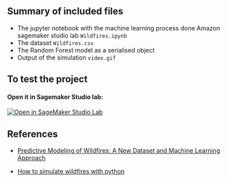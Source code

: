 ## Summary of included files

- The jupyter notebook with the machine learning process done Amazon sagemaker studio lab `Wildfires.ipynb`
- The dataset `Wildfires.csv`
- The Random Forest model as a serialised object
- Output of the simulation `video.gif`



## To test the project

#### Open it in Sagemaker Studio lab: 
[![Open in SageMaker Studio Lab](https://studiolab.sagemaker.aws/studiolab.svg)](https://8dd6shpox5gp5pz.studio.us-east-2.sagemaker.aws/studiolab/default/jupyter/lab/tree/sagemaker-studiolab-notebooks/AWS-disaster-response/Wildfires.ipynb) 
 

## References
- [Predictive Modeling of Wildfires: A New Dataset and Machine Learning Approach](https://pdf.sciencedirectassets.com/271100/1-s2.0-S0379711219X00028/1-s2.0-S0379711218303941/am.pdf?X-Amz-Security-Token=IQoJb3JpZ2luX2VjEFMaCXVzLWVhc3QtMSJHMEUCIQCGBnF8JddFcIL77%2BM4y0cARiUTMypLs%2FExPRLAX%2BsjgQIgH2XGfPwWwiaSqLm5WkHpv5JJzwylfT3RN2fRSsVj6wUqgwQIjP%2F%2F%2F%2F%2F%2F%2F%2F%2F%2FARAEGgwwNTkwMDM1NDY4NjUiDAETElCpoiE0SOxkyyrXAzpzR2%2FLAjHBaDFMW4whSniOG2Hedg5RbPveXgNU1mPGhj6Oz%2FKThf5%2BsfZaz4UhA0emyZxHbRppEUpEmii4l9Pn3lPU%2FQJItFktjgvFMXBOyC%2FEF7URINF493oURcStp3cwmAIl4WZ6ZeD7%2F9TPbUJ2khW348Lcqi1iBaI6rJH9O3nHXeFFariOhRFxaraz7fFd%2B65t1CQTpR%2FTwZyoDWHdSfjoeoW4Ecpj8jwvV8TOsUxyNprZXX9XpJt1GraF9sIIDutBVWor0evxo9K4vmZ47hVXzfH5ObYQ4JNBiD2PXJqBUO9CzW2hpENqi5YC%2Fz3vGKbdNx5uzY26YHKO%2F9BR%2FcuTg5forNfvwUF1w8WCn6SMx6KCK%2FeQbxT1IsYXWexDwo7LQTVoWl6nyuPhtgl9iqmRmqqoMDKF1qDXhr4oTmhZPqq9t5Y%2FytZ2xQGLptV832s%2FSK8DJgZzOgbUJb3JAvwlhon9IFC5Nsd8Hr%2FrhanKj2a%2FAsloSVfLSaJBby6OM%2BtJMIdA%2Bv2VVWk90X7rsg2CUt6dcYsSAB6%2Bqn8boJ0JsUu0awghrdcjOQKSLR4NFj8RUYfQUIxP%2BJeXSpoW4Z8ZfcBF%2F%2Bqb%2FdINXbA8m9QIYmlxJzC9jvSPBjqlAaQ1hKa%2BQLv%2BVDFKUxArBbx9JWru7W2OjauvtJcwBl8WKrnJkgtq4WvaZl8M0q34BtUOAUGZQqxZ%2BOPvp6W8Df377ovwbhc%2FrS07r2soW2pIHX2QKV5OukZ7ANOeohquv8TkhMmYQi4XkDvnXKPxJujh6tA4ZOvyQa992HV3u9PdzNHhQ5rvcpAX7vAkKYmmO2k%2BOvE7ez7zp%2FGrftco%2BVaGZ2zRcw%3D%3D&X-Amz-Algorithm=AWS4-HMAC-SHA256&X-Amz-Date=20220204T114927Z&X-Amz-SignedHeaders=host&X-Amz-Expires=300&X-Amz-Credential=ASIAQ3PHCVTYQQVHBCQE%2F20220204%2Fus-east-1%2Fs3%2Faws4_request&X-Amz-Signature=105f44320308b3aa81336ef300831b2c111da5fca475355d10d0594649bccf10&hash=6e5cf2719f6409013fc0ca0b735b617cb48b73635ab255e05e41c4e42b4a9525&host=68042c943591013ac2b2430a89b270f6af2c76d8dfd086a07176afe7c76c2c61&pii=S0379711218303941&tid=pdf-10c6c5d8-5edd-420f-9d36-0e4f70bfa8d9&sid=7e7f4a2654f7754682087e3287c2e6bb6e53gxrqb&type=client)

-  [How to simulate wildfires with python](https://medium.com/@tetraktyz/how-to-simulate-wildfires-with-python-6562e2eed266)
